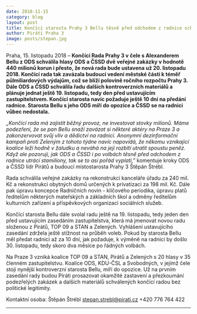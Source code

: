 ```yaml
---
date: 2018-11-15
category: blog
layout: post
title: Končící starosta Prahy 3 Bellu těsně před odchodem z radnice schválil spolu s ODS a ČSSD výdaje za téměř půl miliardy
author: Piráti Praha 3
image: posts/stepan.jpg
---
```


Praha, 15. listopadu 2018 – **Končící Rada Prahy 3 v čele s Alexanderem Bellu z ODS schválila hlasy ODS a ČSSD dvě veřejné zakázky v hodnotě 440 milionů korun i přesto, že nová rada bude ustavena už 20. listopadu 2018. Končící rada tak zavázala budoucí vedení městské části k téměř půlmiliardových výdajům, což se blíží polovině ročního rozpočtu Prahy 3. Dále ODS a ČSSD schválila řadu dalších kontroverzních materiálů a plánuje jednat ještě 19. listopadu, tedy den před ustavujícím zastupitelstvem. Končící starosta navíc požaduje ještě 10 dní na předání radnice. Starosta Bellu s jeho ODS míří do opozice a ČSSD se na radnici vůbec nedostala.** 

*„Končící rada má zajistit běžný provoz, ne investovat stovky milionů. Máme podezření, že se pan Bellu snaží zavázat si některé aktéry na Praze 3 a zakonzervovat svůj vliv a dědictví na radnici. Anonymní dezinformační kampaň proti Zeleným z tohoto týdne navíc napovídá, že někomu vznikající koalice leží hodně v žaludku a neváhá na její rozbití utratit spoustu peněz. Když ale pozoruji, jak ODS a ČSSD i po volbách těsně před odchodem z radnice utrácí stamiliony, tak se to asi pořád vyplatí,”* komentuje kroky ODS a ČSSD lídr Pirátů a budoucí místostarosta Prahy 3 Štěpán Štrébl.

Rada schválila veřejné zakázky na rekonstrukci kanceláře úřadu za 240 mil. Kč a rekonstrukci obytných domů určených k privatizaci za 198 mil. Kč. Dále pak úpravu koncepce Radničních novin - klíčového periodika, úpravu platů ředitelům některých mateřských a základních škol a odměny ředitelům kulturních zařízení a příspěvkových organizací sociálních služeb.

Končící starosta Bellu dále svolal radu ještě na 19. listopadu, tedy jeden den před ustavujícím zasedáním zastupitelstva, která má jmenovat novou radu složenou z Pirátů, TOP 09 a STAN a Zelených. Vyhlášení ustavujícího zasedání zdržela ještě stížnost na průběh voleb. Pokud by starosta Bellu měl předat radnici až za 10 dní, jak požaduje, k výměně na radnici by došlo 30. listopadu, tedy skoro dva měsíce po řádných volbách.

Na Praze 3 vzniká koalice TOP 09 a STAN, Pirátů a Zelených s 20 hlasy v 35 členném zastupitelstvu. Koalice ODS, KDU-ČSL a Svobodných, v jejímž čele stojí nynější kontroverzní starosta Bellu, míří do opozice. Už na prvním zasedání rady budou Piráti prosazovat okamžité zastavení a přezkoumání podezřelých zakázek a dalších materiálů schválených končící radou bez politické legitimity.

Kontaktní osoba:
Štěpán Štrébl
stepan.strebl@pirati.cz
+420 776 764 422


- - -
